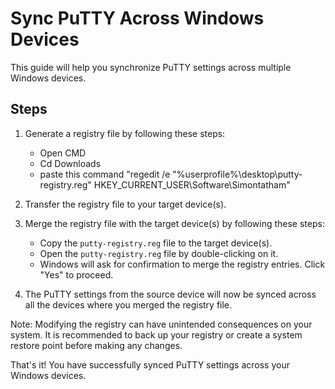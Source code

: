 # Sync PuTTY Across Windows Devices

This guide will help you synchronize PuTTY settings across multiple Windows devices.

## Steps

1. Generate a registry file by following these steps:
   - Open CMD
   - Cd Downloads
   - paste this command "regedit /e "%userprofile%\desktop\putty-registry.reg" HKEY_CURRENT_USER\Software\Simontatham"

2. Transfer the registry file to your target device(s).

3. Merge the registry file with the target device(s) by following these steps:
   - Copy the `putty-registry.reg` file to the target device(s).
   - Open the `putty-registry.reg` file by double-clicking on it.
   - Windows will ask for confirmation to merge the registry entries. Click "Yes" to proceed.

4. The PuTTY settings from the source device will now be synced across all the devices where you merged the registry file.

Note: Modifying the registry can have unintended consequences on your system. It is recommended to back up your registry or create a system restore point before making any changes.

That's it! You have successfully synced PuTTY settings across your Windows devices.
